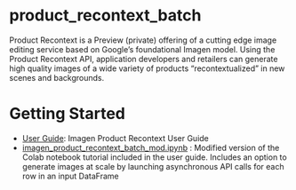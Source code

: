 # product_recontext_batch

Product Recontext is a Preview (private) offering of a cutting edge image editing service based on Google’s foundational Imagen model. Using the Product Recontext API, application developers and retailers can generate high quality images of a wide variety of products “recontextualized” in new scenes and backgrounds.

# Getting Started

* [User Guide](./userguide/Imagen%20Product%20Recontext%20User%20Guide%20%5BExternal%5D.pdf): Imagen Product Recontext User Guide 
* [imagen_product_recontext_batch_mod.ipynb](./notebooks/imagen_product_recontext_batch_mod.ipynb) : Modified version of the Colab notebook tutorial included in the user guide. Includes an option to generate images at scale by launching asynchronous API calls for each row in an input DataFrame